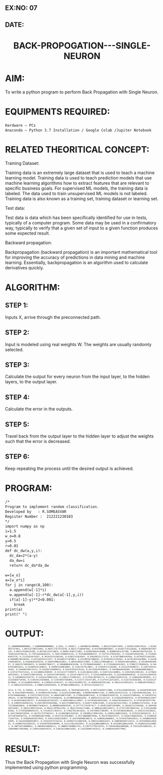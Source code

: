 ## EX:NO: 07
## DATE:

# <p align="center">BACK-PROPOGATION---SINGLE-NEURON</p>
# AIM:
To write a python program to perform Back Propagation with Single Neuron.
# EQUIPMENTS REQUIRED:
~~~
Hardware – PCs
Anaconda – Python 3.7 Installation / Google Colab /Jupiter Notebook
~~~
# RELATED THEORITICAL CONCEPT:

Training Dataset:

Training data is an extremely large dataset that is used to teach a machine learning model. Training data is used to teach prediction models that use machine learning algorithms how to extract features that are relevant to specific business goals. For supervised ML models, the training data is labeled. The data used to train unsupervised ML models is not labeled. Training data is also known as a training set, training dataset or learning set.

Test data:

Test data is data which has been specifically identified for use in tests, typically of a computer program. Some data may be used in a confirmatory way, typically to verify that a given set of input to a given function produces some expected result.

Backward propagation:

Backpropagation (backward propagation) is an important mathematical tool for improving the accuracy of predictions in data mining and machine learning. Essentially, backpropagation is an algorithm used to calculate derivatives quickly.

# ALGORITHM:
## STEP 1:
Inputs X, arrive through the preconnected path.
## STEP 2:
Input is modeled using real weights W. The weights are usually randomly selected.
## STEP 3:
Calculate the output for every neuron from the input layer, to the hidden layers, to the output layer.
## STEP 4:
Calculate the error in the outputs.
## STEP 5:
Travel back from the output layer to the hidden layer to adjust the weights such that the error is decreased.
## STEP 6:
Keep repeating the process until the desired output is achieved.
# PROGRAM:
~~~
/*
Program to implement random classification.
Developed by   : R.SOMEASVAR
Register Number :  212221230103
*/
import numpy as np
i=1.5    
w_o=0.8  
y=0.5    
r=0.01   
def dc_dw(a,y,i):
  dc_da=2*(a-y)
  da_dw=i
  return dc_da*da_dw
  
w=[w_o]
a=[w_o*i]
for j in range(0,100):
  a.append(w[-1]*i)
  w.append(w[-1]-r*dc_dw(a[-1],y,i))
  if(a[-1]-y)**2<0.001:
    break
print(a)
print(" ")
~~~
# OUTPUT:
![OUTPUT](./1.jpg)
# RESULT:
Thus the Back Propagation with Single Neuron was successfully implemented using python programming.

